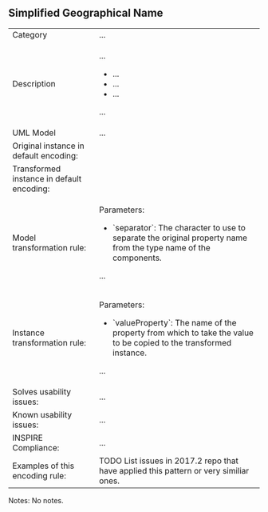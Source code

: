 ## Simplified Geographical Name

<table>
<tr>
<td>Category</td>
<td>...</td>
</tr>
<tr>
<td>Description</td>
<td><p>...</p>
<ul>
    <li>...</li>
    <li>...</li>
    <li>...</li>
</ul>
<p>...</p>
</td>
</tr>
<tr>
<td>UML Model</td>
<td>...</td>
</tr>
<tr>
<td>Original instance in default encoding:</td>
<td>

```xml

```
   
</td>
</tr>
<tr>
<td>Transformed instance in default encoding:</td>
<td>

```xml

``` 

</td>
</tr>
<tr>
<td>Model transformation rule: </td>
<td>
    <p>Parameters:</p> 
    <ul>
        <li>`separator`: The character to use to separate the original property name from the type name of the components.</li>
    </ul>
    <p>...</p>
</td>
</tr>
<tr>
<td>Instance transformation rule:</td>
<td><p>Parameters:</p> 
    <ul>
        <li>`valueProperty`: The name of the property from which to take the value to be copied to the transformed instance.</li>
    </ul>
    <p>...</p>
    </td>
</tr>
<tr>
<td>Solves usability issues:</td>
<td>...</td>
</tr>
<tr>
<td>Known usability issues:</td>
<td>...</td>
</tr>
<tr>
<td>INSPIRE Compliance:</td>
<td>...</td>
</tr>
<tr>
<td>Examples of this encoding rule:</td>
<td>TODO List issues in 2017.2 repo that have applied this pattern or very similiar ones.</td>
</tr>
</table>

Notes: No notes.
